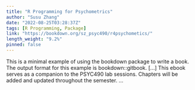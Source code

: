 ```yaml
---
title: "R Programming for Psychometrics"
author: "Susu Zhang"
date: "2022-08-25T03:28:37Z"
tags: [R Programming, Package]
link: "https://bookdown.org/sz_psyc490/r4psychometics/"
length_weight: "9.2%"
pinned: false
---
```


This is a minimal example of using the bookdown package to write a book. The output format for this example is bookdown::gitbook. [...] This ebook serves as a companion to the PSYC490 lab sessions. Chapters will be added and updated throughout the semester. ...
